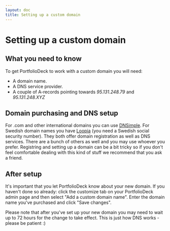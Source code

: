 ```yaml
---
layout: doc
title: Setting up a custom domain
---
```


# <span>Setting up a</span> custom domain

## What you need to know

To get PortfolioDeck to work with a custom domain you will need:

* A domain name.
* A DNS service provider.
* A couple of A-records pointing towards *95.131.248.79* and *95.131.248.XYZ*

## Domain purchasing and DNS setup

For .com and other international domains you can use [DNSimple](https://dnsimple.com/). For Swedish domain names you have [Loopia](http://www.loopia.com/domainnames) (you need a Swedish social security number). They both offer domain registration as well as DNS services. There are a bunch of others as well and you may use whoever you prefer. Registring and setting up a domain can be a bit tricky so if you don't feel comfortable dealing with this kind of stuff we recommend that you ask a friend.

## After setup

It's important that you let PortfolioDeck know about your new domain. If you haven't done so already: click the customize tab on your PortfolioDeck admin page and then select "Add a custom domain name". Enter the domain name you've purchased and click "Save changes".

Please note that after you've set up your new domain you may need to wait up to 72 hours for the change to take effect. This is just how DNS works - please be patient :)